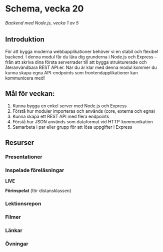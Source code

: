 # Schema, vecka 20
###### Backend med Node.js, vecka 1 av 5

## Introduktion

För att bygga moderna webbapplikationer behöver vi en stabil och flexibel backend. 
I denna modul får du lära dig grunderna i Node.js och Express – från att skriva dina första serverrader till att bygga strukturerade och återanvändbara REST API:er. 
När du är klar med denna modul kommer du kunna skapa egna API-endpoints som frontendapplikationer kan kommunicera med!

## Mål för veckan:

1. Kunna bygga en enkel server med Node.js och Express
2. Förstå hur moduler importeras och används (core, externa och egna)
3. Kunna skapa ett REST API med flera endpoints
4. Förstå hur JSON används som dataformat vid HTTP-kommunikation
5. Samarbeta i par eller grupp för att lösa uppgifter i Express

## Resurser

### Presentationer


### Inspelade föreläsningar

**LIVE**

**Förinspelat** (för distansklassen)

### Lektionsrepon


### Filmer


### Länkar


### Övningar 







